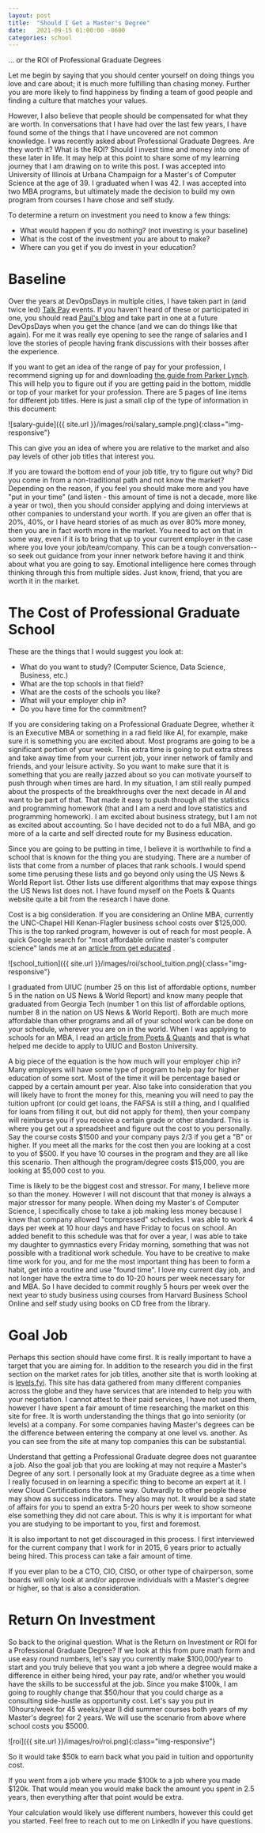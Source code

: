 ```yaml
---
layout: post
title:  "Should I Get a Master's Degree"
date:   2021-09-15 01:00:00 -0600
categories: school
---
```


... or the ROI of Professional Graduate Degrees

Let me begin by saying that you should center yourself on doing things you love and care about; it is much more fulfilling than chasing money. Further you are more likely to find happiness by finding a team of good people and finding a culture that matches your values.

However, I also believe that people should be compensated for what they are worth. In conversations that I have had over the last few years, I have found some of the things that I have uncovered are not common knowledge.  I was recently asked about Professional Graduate Degrees. Are they worth it? What is the ROI? Should I invest time and money into one of these later in life. It may help at this point to share some of my learning journey that I am drawing on to write this post. I was accepted into University of Illinois at Urbana Champaign for a Master's of Computer Science at the age of 39. I graduated when I was 42. I was accepted into two MBA programs, but ultimately made the decision to build my own program from courses I have chose and self study.

To determine a return on investment you need to know a few things:
* What would happen if you do nothing? (not investing is your baseline)
* What is the cost of the investment you are about to make?
* Where can you get if you do invest in your education?

# Baseline

Over the years at DevOpsDays in multiple cities, I have taken part in (and twice led) [Talk Pay](https://medium.com/@jpaulreed/talking-pay-in-the-public-square-70e588f54c8) events.  If you haven't heard of these or participated in one, you should read [Paul's blog](https://medium.com/@jpaulreed/talking-pay-in-the-public-square-70e588f54c8) and take part in one at a future DevOpsDays when you get the chance (and we can do things like that again). For me it was really eye opening to see the range of salaries and I love the stories of people having frank discussions with their bosses after the experience.

If you want to get an idea of the range of pay for your profession, I recommend signing up for and downloading [the guide from Parker Lynch](https://www.parkerlynch.com/resources/salary-guide/). This will help you to figure out if you are getting paid in the bottom, middle or top of your market for your profession. There are 5 pages of line items for different job titles. Here is just a small clip of the type of information in this document:

![salary-guide]({{ site.url }}/images/roi/salary_sample.png){:class="img-responsive"}

This can give you an idea of where you are relative to the market and also pay levels of other job titles that interest you.

If you are toward the bottom end of your job title, try to figure out why? Did you come in from a non-traditional path and not know the market? Depending on the reason, if you feel you should make more and you have "put in your time" (and listen - this amount of time is not a decade, more like a year or two), then you should consider applying and doing interviews at other companies to understand your worth. If you are given an offer that is 20%, 40%, or I have heard stories of as much as over 80% more money, then you are in fact worth more in the market. You need to act on that in some way, even if it is to bring that up to your current employer in the case where you love your job/team/company. This can be a tough conversation--so seek out guidance from your inner network before having it and think about what you are going to say. Emotional intelligence here comes through thinking through this from multiple sides. Just know, friend, that you are worth it in the market.

# The Cost of Professional Graduate School

These are the things that I would suggest you look at:

* What do you want to study? (Computer Science, Data Science, Business, etc.)
* What are the top schools in that field?
* What are the costs of the schools you like?
* What will your employer chip in?
* Do you have time for the commitment?

If you are considering taking on a Professional Graduate Degree, whether it is an Executive MBA or something in a rad field like AI, for example, make sure it is something you are excited about. Most programs are going to be a significant portion of your week. This extra time is going to put extra stress and take away time from your current job, your inner network of family and friends, and your leisure activity.  So you want to make sure that it is something that you are really jazzed about so you can motivate yourself to push through when times are hard. In my situation, I am still really pumped about the prospects of the breakthroughs over the next decade in AI and want to be part of that. That made it easy to push through all the statistics and programming homework (that and I am a nerd and love statistics and programming homework). I am excited about business strategy, but I am not as excited about accounting. So I have decided not to do a full MBA, and go more of a la carte and self directed route for my Business education.

Since you are going to be putting in time, I believe it is worthwhile to find a school that is known for the thing you are studying. There are a number of lists that come from a number of places that rank schools. I would spend some time perusing these lists and go beyond only using the US News & World Report list. Other lists use different algorithms that may expose things the US News list does not. I have found myself on the Poets & Quants website quite a bit from the research I have done. 

Cost is a big consideration.  If you are considering an Online MBA, currently the UNC-Chapel Hill Kenan-Flagler business school costs over $125,000. This is the top ranked program, however is out of reach for most people. A quick Google search for "most affordable online master's computer science" lands me at an [article from get educated](https://www.geteducated.com/online-college-ratings-and-rankings/best-buy-lists/online-masters-computer-science-it-degree/) . 

![school_tuition]({{ site.url }}/images/roi/school_tuition.png){:class="img-responsive"}

I graduated from UIUC (number 25 on this list of affordable options, number 5 in the nation on US News & World Report) and know many people that graduated from Georgia Tech (number 1 on this list of affordable options, number 8 in the nation on US News & World Report). Both are much more affordable than other programs and all of your school work can be done on your schedule, wherever you are on in the world.  When I was applying to schools for an MBA, I read an [article from Poets & Quants](https://poetsandquants.com/2019/10/01/the-best-low-cost-online-mbas/) and that is what helped me decide to apply to UIUC and Boston University.

A big piece of the equation is the how much will your employer chip in? Many employers will have some type of program to help pay for higher education of some sort. Most of the time it will be percentage based or capped by a certain amount per year. Also take into consideration that you will likely have to front the money for this, meaning you will need to pay the tuition upfront (or could get loans, the FAFSA is still a thing, and I qualified for loans from filling it out, but did not apply for them), then your company will reimburse you if you receive a certain grade or other standard. This is where you get out a spreadsheet and figure out the cost to you personally. Say the course costs $1500 and your company pays 2/3 if you get a "B" or higher. If you meet all the marks for the cost then you are looking at a cost to you of $500. If you have 10 courses in the program and they are all like this scenario. Then although the program/degree costs $15,000, you are looking at $5,000 cost to you.

Time is likely to be the biggest cost and stressor. For many, I believe more so than the money. However I will not discount that that money is always a major stressor for many people. When doing my Master's of Computer Science, I specifically chose to take a job making less money because I knew that company allowed "compressed" schedules. I was able to work 4 days per week at 10 hour days and have Friday to focus on school. An added benefit to this schedule was that for over a year, I was able to take my daughter to gymnastics every Friday morning, something that was not possible with a traditional work schedule. You have to be creative to make time work for you, and for me the most important thing has been to form a habit, get into a routine and use "found time".  I love my current day job, and not longer have the extra time to do 10-20 hours per week necessary for and MBA. So I have decided to commit roughly 5 hours per week over the next year to study business using courses from Harvard Business School Online and self study using books on CD free from the library.

# Goal Job

Perhaps this section should have come first. It is really important to have a target that you are aiming for. In addition to the research you did in the first section on the market rates for job titles, another site that is worth looking at is [levels.fyi](https://www.levels.fyi). This site has data gathered from many different companies across the globe and they have services that are intended to help you with your negotiation. I cannot attest to their paid services, I have not used them, however I have spent a fair amount of time researching the market on this site for free. It is worth understanding the things that go into seniority (or levels) at a company. For some companies having Master's degrees can be the difference between entering the company at one level vs. another. As you can see from the site at many top companies this can be substantial.

Understand that getting a Professional Graduate degree does not guarantee a job. Also the goal job that you are looking at may not require a Master's Degree of any sort. I personally look at my Graduate degree as a time when I really focused in on learning a specific thing to become an expert at it. I view Cloud Certifications the same way. Outwardly to other people these may show as success indicators. They also may not. It would be a sad state of affairs for you to spend an extra 5-20 hours per week to show someone else something they did not care about. This is why it is important for what you are studying to be important to you, first and foremost.

It is also important to not get discouraged in this process. I first interviewed for the current company that I work for in 2015, 6 years prior to actually being hired. This process can take a fair amount of time.

If you ever plan to be a CTO, CIO, CISO, or other type of chairperson, some boards will only look at and/or approve individuals with a Master's degree or higher, so that is also a consideration.

# Return On Investment

So back to the original question. What is the Return on Investment or ROI for a Professional Graduate Degree?  If we look at this from pure math form and use easy round numbers, let's say you currently make $100,000/year to start and you truly believe that you want a job where a degree would make a difference in either being hired, your pay rate, and/or whether you would have the skills to be successful at the job. Since you make $100k, I am going to roughly change that $50/hour that you could charge as a consulting side-hustle as opportunity cost. Let's say you put in 10hours/week for 45 weeks/year (I did summer courses both years of my Master's degree) for 2 years. We will use the scenario from above where school costs you $5000.

![roi]({{ site.url }}/images/roi/roi.png){:class="img-responsive"}

So it would take $50k to earn back what you paid in tuition and opportunity cost.

If you went from a job where you made $100k to a job where you made $120k. That would mean you would make back the amount you spent in 2.5 years, then everything after that point would be extra.

Your calculation would likely use different numbers, however this could get you started. Feel free to reach out to me on LinkedIn if you have questions.

